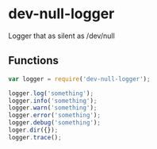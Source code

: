 # dev-null-logger
Logger that as silent as /dev/null

## Functions
```js
var logger = require('dev-null-logger');

logger.log('something');
logger.info('something');
logger.warn('something');
logger.error('something');
logger.debug('something');
loger.dir({});
logger.trace();
```